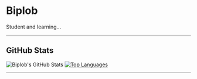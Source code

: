 # Biplob
Student and learning...
<hr>

## GitHub Stats

![Biplob's GitHub Stats](https://github-readme-stats.vercel.app/api?username=biplobmahadi&show_icons=true&private_count=true&theme=radical&include_all_commits=true)
[![Top Languages](https://github-readme-stats.vercel.app/api/top-langs/?username=biplobmahadi&layout=compact)]()

<hr>

<!--
**biplobmahadi/biplobmahadi** is a ✨ _special_ ✨ repository because its `README.md` (this file) appears on your GitHub profile.

Here are some ideas to get you started:

- 🔭 I’m currently working on ...
- 🌱 I’m currently learning ...
- 👯 I’m looking to collaborate on ...
- 🤔 I’m looking for help with ...
- 💬 Ask me about ...
- 📫 How to reach me: ...
- 😄 Pronouns: ...
- ⚡ Fun fact: ...
-->
